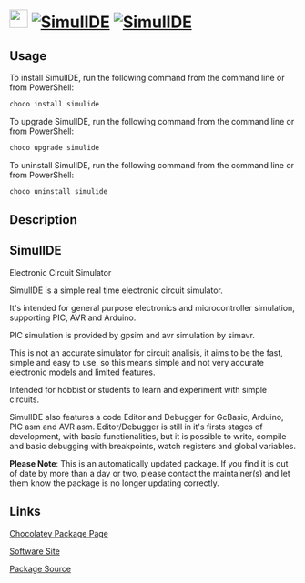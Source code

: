 ﻿# <img src="https://cdn.jsdelivr.net/gh/mkevenaar/chocolatey-packages@ab172920222bd8bb7e28a2f579b5e5d7e08de895/icons/simulide.png" width="32" height="32"/> [![SimulIDE](https://img.shields.io/chocolatey/v/simulide.svg?label=SimulIDE)](https://community.chocolatey.org/packages/simulide) [![SimulIDE](https://img.shields.io/chocolatey/dt/simulide.svg)](https://community.chocolatey.org/packages/simulide)

## Usage

To install SimulIDE, run the following command from the command line or from PowerShell:

```powershell
choco install simulide
```

To upgrade SimulIDE, run the following command from the command line or from PowerShell:

```powershell
choco upgrade simulide
```

To uninstall SimulIDE, run the following command from the command line or from PowerShell:

```powershell
choco uninstall simulide
```

## Description

## SimulIDE

Electronic Circuit Simulator

SimulIDE is a simple real time electronic circuit simulator.

It's intended for general purpose electronics and microcontroller simulation, supporting PIC, AVR and Arduino.

PIC simulation is provided by gpsim and avr simulation by simavr.

This is not an accurate simulator for circuit analisis, it aims to be the fast, simple and easy to use, so this means simple and not very accurate electronic models and limited features.

Intended for hobbist or students to learn and experiment with simple circuits.

SimulIDE also features a code Editor and Debugger for GcBasic, Arduino, PIC asm and AVR asm.
Editor/Debugger is still in it's firsts stages of development, with basic functionalities, but it is possible to write, compile and basic debugging with breakpoints, watch registers and global variables.

**Please Note**: This is an automatically updated package. If you find it is
out of date by more than a day or two, please contact the maintainer(s) and
let them know the package is no longer updating correctly.


## Links

[Chocolatey Package Page](https://community.chocolatey.org/packages/simulide)

[Software Site](https://simulide.blogspot.com/)

[Package Source](https://github.com/mkevenaar/chocolatey-packages/tree/master/automatic/simulide)

